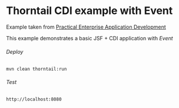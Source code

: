 Thorntail CDI example with Event 
=====================================

Example taken from [Practical Enterprise Application Development](http://www.itbuzzpress.com/ebooks/java-ee-7-development-on-wildfly.html)

This example demonstrates a basic JSF + CDI application with *Event*

###### Deploy
```shell
mvn clean thorntail:run
```
###### Test
```shell
http://localhost:8080 
```
 
  
